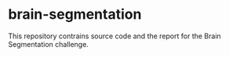 # brain-segmentation
This repository contrains source code and the report for the Brain Segmentation challenge.
